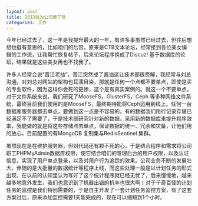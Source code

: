 ```yaml
---
layout: post
title: 2013我为公司做了啥
categories: 工作
---
```


今年已经过去了，这一年是我提升最大的一年，有许多事虽然已经过去，但往后想想也挺有意思的，比如咱们的后宫，原来是CTB文本论坛，经常接到各位美女编辑的工作流，让我帮忙恢复帖子，后来论坛程序换成了Discuz! 基于数据库的论坛，结果就是这些美女再也不找我了。

许多人经常会说“晋江老抽”，晋江突然成了酱油这让技术部很费解，我经常与刘总沟通，对刘总对网站的架构也耳濡目染，那就是任何一个点都不要单点，即使是买的专业软件，因为这样你会死的更惨，这个是有真实案例的。就这一个不要单点，对于文件系统来说，我们研究了MooseFS，GlusterFS，Ceph 等多种网络文件系统，最终目前我们使用的是MooseFS，最终期待能将Ceph运用到线上。任何一台数据库服务器都去单点，要做到这一点是不容易的。有的数据我们用行记录存储已经满足不了需要了，于是技术部研究针对新的数据，采用新的数据库来提升程序效率，我能做的就是将这些存储点去单点，保证数据的统一、冗余和灾备，让他们用的放心，目前配置的有MongoDB 复制集与RedisSentinel 集群。

虽然现在是在维护服务器，但对代码还有颗不死的心，于是结合程序和需求将公司职工PHPMyAdmin数据库权限，使它结合咱们的管理后台的用户权限，以及认证信息，实现了用户单点登录，以及对用户行为追踪的效果。公司业务不断的发展壮大，伴随的是大批量的数据统计等程序上线，而这些处理一般是以计划任务的形式出现，在以前的认知里认为写好了这个统计程序就已经无忧了，后来慢慢地，越来越多地意外发生，我们也意识到了机器出错的机率也很大啊！对于千奇百怪的计划任务的监控是我们特别需要的，于是自主开发了一套计划任务监控方案，有了这套方案过后，原来添加监控需要1天能完成的，现在可以缩短到1个小时。
